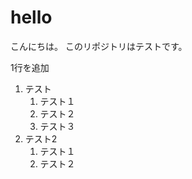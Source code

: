 # hello

こんにちは。
このリポジトリはテストです。

1行を追加

1. テスト
    1. テスト１
    1. テスト２
    1. テスト３
2. テスト2
    1. テスト１
    1. テスト２
